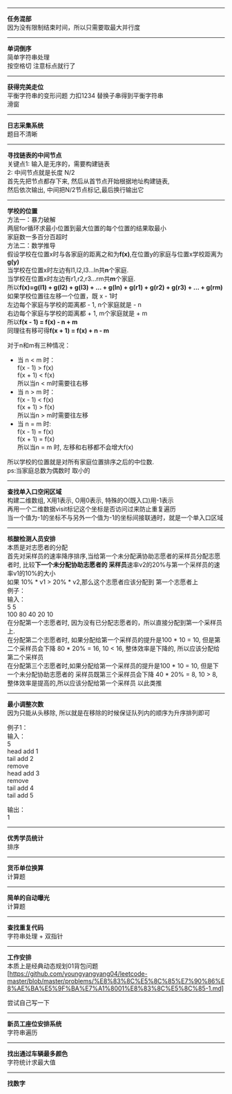 ************
**任务混部**  
因为没有限制结束时间，所以只需要取最大并行度

************
**单词倒序**  
简单字符串处理  
按空格切 
注意标点就行了

**********
**获得完美走位**    
平衡字符串的变形问题 力扣1234 替换子串得到平衡字符串  
滑窗

***********
**日志采集系统**  
题目不清晰
***********
**寻找链表的中间节点**  
关键点1: 输入是无序的，需要构建链表    
     2: 中间节点就是长度 N/2  
首先先把节点都存下来, 然后从首节点开始根据地址构建链表,  
然后依次输出, 中间把N/2节点标记,最后换行输出它

**********
**学校的位置**  
方法一：暴力破解   
两层for循环求最小位置到最大位置的每个位置的结果取最小  
家庭数一多百分百超时  
方法二：数学推导  
假设学校在位置x时与各家庭的距离之和为**f(x)**,在位置y的家庭与位置x学校距离为**g(y)**  
当学校在位置x时左边有l1,l2,l3...ln共**n**个家庭.  
当学校在位置x时左边有r1,r2,r3...rm共**m**个家庭.  
所以**f(x)=g(l1) + g(l2) + g(l3) + ... + g(ln) + g(r1) + g(r2) + g(r3) + ... + g(rm)**   
如果学校位置往左移一个位置，既 x - 1时  
左边每个家庭与学校的距离都 - 1, n个家庭就是 - n  
右边每个家庭与学校的距离都 + 1, m个家庭就是 + m  
所以**f(x - 1) = f(x) - n + m**  
同理往有移可得**f(x + 1) = f(x) + n - m**

对于n和m有三种情况：  
* 当 n < m 时：  
f(x - 1) > f(x)   
f(x + 1) < f(x)  
所以当n < m时需要往右移
* 当 n > m 时：  
f(x - 1) < f(x)   
f(x + 1) > f(x)  
所以当n > m时需要往左移
* 当 n = m 时:  
f(x - 1) = f(x)   
f(x + 1) = f(x)  
所以当n = m 时, 左移和右移都不会增大f(x)

所以学校的位置就是对所有家庭位置排序之后的中位数.  
ps:当家庭总数为偶数时 取小的

***********************
**查找单入口空闲区域**  
构建二维数组, X用1表示, O用0表示, 特殊的O(既入口)用-1表示  
再用一个二维数据visit标记这个坐标是否访问过来防止重复遍历  
当一个值为-1的坐标不与另外一个值为-1的坐标间接联通时，就是一个单入口区域  

     

********************
**核酸检测人员安排**  
本质是对志愿者的分配  
首先对采样员的速率降序排序,当给第一个未分配满协助志愿者的采样员分配志愿者时, 比较**下一个未分配协助志愿者的
采样员**速率v2的20%与第一个采样员的速率v1的10%的大小  
如果 10% * v1 > 20% * v2,那么这个志愿者应该分配到 第一个志愿者上  
例子：  
输入：  
5 5  
100 80 40 20 10  
在分配第一个志愿者时, 因为没有已分配志愿者的，所以直接分配到第一个采样员上.  
在分配第二个志愿者时, 如果分配给第一个采样员的提升是100 * 10 = 10, 但是第二个采样员会下降
80 * 20% = 16,  10 < 16, 整体效率是下降的, 所以应该分配给第二个采样员   
在分配第三个志愿者时,如果分配给第一个采样员的提升是100 * 10 = 10, 但是下一个未分配协助志愿者的
采样员既第三个采样员会下降 40 * 20% = 8, 10 > 8, 整体效率是提高的,所以应该分配给第一个采样员
以此类推

***********************************
**最小调整次数**  
因为只能从头移除, 所以就是在移除的时候保证队列内的顺序为升序排列即可  

例子1：  
输入：  
5  
head add 1  
tail add 2  
remove   
head add 3  
remove  
tail add 4  
tail add 5  

输出：  
1


**************************************
**优秀学员统计**  
排序


***********************************
**货币单位换算**  
计算题

*********************************
**简单的自动曝光**  
计算题


***************************
**查找重复代码**  
字符串处理 + 双指针


**************************
**工作安排**  
本质上是经典动态规划01背包问题[https://github.com/youngyangyang04/leetcode-master/blob/master/problems/%E8%83%8C%E5%8C%85%E7%90%86%E8%AE%BA%E5%9F%BA%E7%A1%8001%E8%83%8C%E5%8C%85-1.md]

尝试自己写一下

*************************
**新员工座位安排系统**  
字符串遍历


****************************
**找出通过车辆最多颜色**  
字符统计求最大值


***************************
**找数字**

